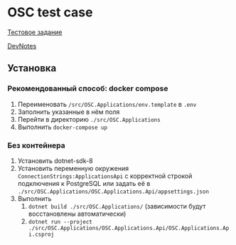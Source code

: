 # OSC test case

[Тестовое задание](./docs/ТЗ.md)

[DevNotes](./docs/DevNotes.md)

## Установка

### Рекомендованный способ: docker compose

1. Переименовать `/src/OSC.Applications/env.template` в `.env`
2. Заполнить указанные в нём поля
3. Перейти в директорию `./src/OSC.Applications`
4. Выполнить `docker-compose up`

### Без контейнера

1. Установить dotnet-sdk-8
2. Установить переменную окружения `ConnectionStrings:ApplicationsApi` с корректной строкой подключения к PostgreSQL или задать её в `./src/OSC.Applications/OSC.Applications.Api/appsettings.json`
3. Выполнить 
   1. `dotnet build ./src/OSC.Applications/` (зависимости будут восстановлены автоматически)
   2. `dotnet run --project ./src/OSC.Applications/OSC.Applications.Api/OSC.Applications.Api.csproj`
